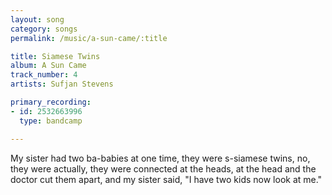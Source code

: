 ```yaml
---
layout: song
category: songs
permalink: /music/a-sun-came/:title

title: Siamese Twins
album: A Sun Came
track_number: 4
artists: Sufjan Stevens

primary_recording:
- id: 2532663996
  type: bandcamp

---
```


My sister had two ba-babies at one time, they were s-siamese twins, no, they were actually, they were connected at the heads, at the head and the doctor cut them apart, and my sister said, "I have two kids now look at me."